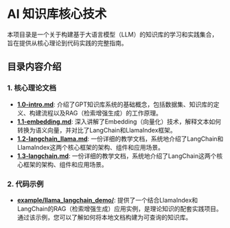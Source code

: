 # AI 知识库核心技术

本项目录是一个关于构建基于大语言模型（LLM）的知识库的学习和实践集合，旨在提供从核心理论到代码实践的完整指南。

## 目录内容介绍

### 1. 核心理论文档

- **[1.0-intro.md](./1.0-intro.md)**: 介绍了GPT知识库系统的基础概念，包括数据集、知识库的定义、构建流程以及RAG（检索增强生成）的工作原理。
- **[1.1-embedding.md](./1.1-embedding.md)**: 深入讲解了Embedding（向量化）技术，解释文本如何转换为语义向量，并对比了LangChain和LlamaIndex框架。
- **[1.2-langchain_llama.md](./1.2-langchain_llama.md)**: 一份详细的教学文档，系统地介绍了LangChain和LlamaIndex这两个核心框架的架构、组件和应用场景。
- **[1.3-langchain.md](./1.3-langchain.md)**: 一份详细的教学文档，系统地介绍了LangChain这两个核心框架的架构、组件和应用场景。
### 2. 代码示例

- **[example/llama_langchain_demo/](./example/llama_langchain_demo/)**: 提供了一个结合LlamaIndex和LangChain的RAG（检索增强生成）应用实例，是理论知识的配套实践项目。通过该示例，您可以了解如何将本地文档构建为可查询的知识库。
